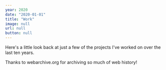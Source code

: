 ```yaml
---
year: 2020
date: "2020-01-01"
title: "Work"
image: null
url: null
button: null
---
```


Here's a little look back at just a few of the projects I've worked on over the last ten years.

Thanks to webarchive.org for archiving so much of web history!
